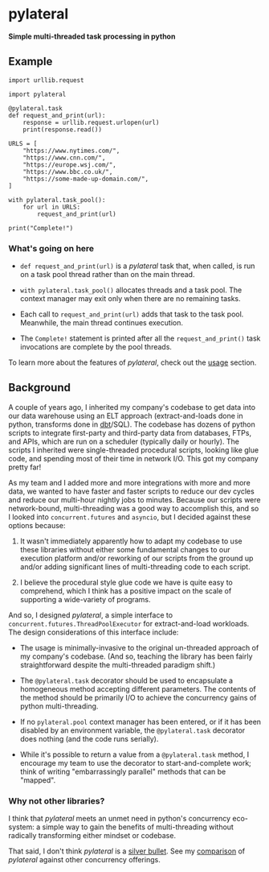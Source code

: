 pylateral
=========

**Simple multi-threaded task processing in python**

Example
-------

    import urllib.request

    import pylateral
    
    @pylateral.task
    def request_and_print(url):
        response = urllib.request.urlopen(url)
        print(response.read())
        
    URLS = [
        "https://www.nytimes.com/",
        "https://www.cnn.com/",
        "https://europe.wsj.com/",
        "https://www.bbc.co.uk/",
        "https://some-made-up-domain.com/",
    ]

    with pylateral.task_pool():
        for url in URLS:
            request_and_print(url)

    print("Complete!")

### What's going on here

-  `def request_and_print(url)` is a *pylateral* task that, when called, is run on a task pool thread rather than on the main thread.

- `with pylateral.task_pool()` allocates threads and a task pool. The context manager may exit only when there are no remaining tasks.

- Each call to `request_and_print(url)` adds that task to the task pool. Meanwhile, the main thread continues execution.

- The `Complete!` statement is printed after all the `request_and_print()` task invocations are complete by the pool threads.

To learn more about the features of *pylateral*, check out the [usage](usage.md) section.

Background
----------

A couple of years ago, I inherited my company's codebase to get data into our data warehouse using an ELT approach (extract-and-loads done in python, transforms done in [dbt](https://www.getdbt.com/)/SQL). The codebase has dozens of python scripts to integrate first-party and third-party data from databases, FTPs, and APIs, which are run on a scheduler (typically daily or hourly). The scripts I inherited were single-threaded procedural scripts, looking like glue code, and spending most of their time in network I/O. This got my company pretty far!

As my team and I added more and more integrations with more and more data, we wanted to have faster and faster scripts to reduce our dev cycles and reduce our multi-hour nightly jobs to minutes. Because our scripts were network-bound, multi-threading was a good way to accomplish this, and so I looked into `concurrent.futures` and `asyncio`, but I decided against these options because:

1. It wasn't immediately apparently how to adapt my codebase to use these libraries without either some fundamental changes to our execution platform and/or reworking of our scripts from the ground up and/or adding significant lines of multi-threading code to each script.

2. I believe the procedural style glue code we have is quite easy to comprehend, which I think has a positive impact on the scale of supporting a wide-variety of programs.

And so, I designed *pylateral*, a simple interface to `concurrent.futures.ThreadPoolExecutor` for extract-and-load workloads. The design considerations of this interface include:

- The usage is minimally-invasive to the original un-threaded approach of my company's codebase. (And so, teaching the library has been fairly straightforward despite the multi-threaded paradigm shift.)

- The `@pylateral.task` decorator should be used to encapsulate a homogeneous method accepting different parameters. The contents of the method should be primarily I/O to achieve the concurrency gains of python multi-threading.

- If no `pylateral.pool` context manager has been entered, or if it has been disabled by an environment variable, the `@pylateral.task` decorator does nothing (and the code runs serially).

- While it's possible to return a value from a `@pylateral.task` method, I encourage my team to use the decorator to start-and-complete work; think of writing "embarrassingly parallel" methods that can be "mapped".

### Why not other libraries?

I think that *pylateral* meets an unmet need in python's concurrency eco-system: a simple way to gain the benefits of multi-threading without radically transforming either mindset or codebase.

That said, I don't think *pylateral* is a [silver bullet](https://en.wikipedia.org/wiki/No_Silver_Bullet). See my [comparison](comparison.md) of *pylateral* against other concurrency offerings.
